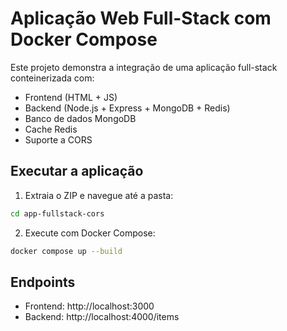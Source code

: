 # Aplicação Web Full-Stack com Docker Compose

Este projeto demonstra a integração de uma aplicação full-stack conteinerizada com:
- Frontend (HTML + JS)
- Backend (Node.js + Express + MongoDB + Redis)
- Banco de dados MongoDB
- Cache Redis
- Suporte a CORS

## Executar a aplicação

1. Extraia o ZIP e navegue até a pasta:
```bash
cd app-fullstack-cors
```

2. Execute com Docker Compose:
```bash
docker compose up --build
```

##  Endpoints

- Frontend: http://localhost:3000  
- Backend: http://localhost:4000/items  
